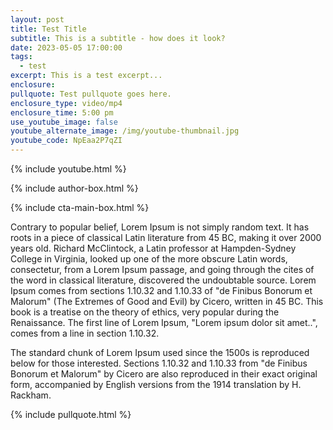 ```yaml
---
layout: post
title: Test Title
subtitle: This is a subtitle - how does it look?
date: 2023-05-05 17:00:00
tags:
  - test
excerpt: This is a test excerpt...
enclosure:
pullquote: Test pullquote goes here.
enclosure_type: video/mp4
enclosure_time: 5:00 pm
use_youtube_image: false
youtube_alternate_image: /img/youtube-thumbnail.jpg
youtube_code: NpEaa2P7qZI
---
```

{% include youtube.html %}

{% include author-box.html %}

{% include cta-main-box.html %}

Contrary to popular belief, Lorem Ipsum is not simply random text. It has roots in a piece of classical Latin literature from 45 BC, making it over 2000 years old. Richard McClintock, a Latin professor at Hampden-Sydney College in Virginia, looked up one of the more obscure Latin words, consectetur, from a Lorem Ipsum passage, and going through the cites of the word in classical literature, discovered the undoubtable source. Lorem Ipsum comes from sections 1.10.32 and 1.10.33 of "de Finibus Bonorum et Malorum" (The Extremes of Good and Evil) by Cicero, written in 45 BC. This book is a treatise on the theory of ethics, very popular during the Renaissance. The first line of Lorem Ipsum, "Lorem ipsum dolor sit amet..", comes from a line in section 1.10.32.

The standard chunk of Lorem Ipsum used since the 1500s is reproduced below for those interested. Sections 1.10.32 and 1.10.33 from "de Finibus Bonorum et Malorum" by Cicero are also reproduced in their exact original form, accompanied by English versions from the 1914 translation by H. Rackham.

{% include pullquote.html %}